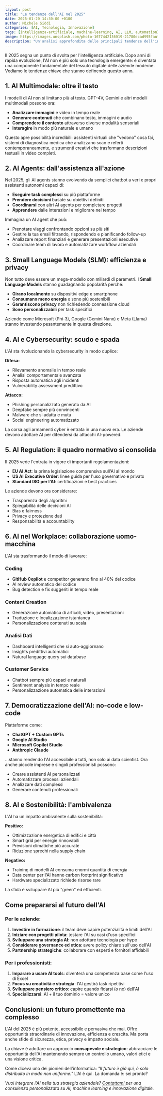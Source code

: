 ```yaml
---
layout: post
title: "Le tendenze dell'AI nel 2025"
date: 2025-01-20 14:30:00 +0100
author: Michele Siddi
categories: [AI, Tecnologia, Innovazione]
tags: [intelligenza-artificiale, machine-learning, AI, LLM, automation]
image: https://images.unsplash.com/photo-1677442136019-21780ecad995?auto=format&fit=crop&w=1200&q=80
description: "Un'analisi approfondita delle principali tendenze dell'intelligenza artificiale nel 2025 e il loro impatto sul business e sulla società."
---
```


Il 2025 segna un punto di svolta per l'intelligenza artificiale. Dopo anni di rapida evoluzione, l'AI non è più solo una tecnologia emergente: è diventata una componente fondamentale del tessuto digitale delle aziende moderne. Vediamo le tendenze chiave che stanno definendo questo anno.

## 1. AI Multimodale: oltre il testo

I modelli di AI non si limitano più al testo. GPT-4V, Gemini e altri modelli multimodali possono ora:

- **Analizzare immagini** e video in tempo reale
- **Generare contenuti** che combinano testo, immagini e audio
- **Comprendere il contesto** attraverso diverse modalità sensoriali
- **Interagire** in modo più naturale e umano

Questo apre possibilità incredibili: assistenti virtuali che "vedono" cosa fai, sistemi di diagnostica medica che analizzano scan e referti contemporaneamente, e strumenti creativi che trasformano descrizioni testuali in video completi.

## 2. AI Agents: dall'assistenza all'azione

Nel 2025, gli AI agents stanno evolvendo da semplici chatbot a veri e propri assistenti autonomi capaci di:

- **Eseguire task complessi** su più piattaforme
- **Prendere decisioni** basate su obiettivi definiti
- **Coordinarsi** con altri AI agents per completare progetti
- **Apprendere** dalle interazioni e migliorare nel tempo

Immagina un AI agent che può:
- Prenotare viaggi confrontando opzioni su più siti
- Gestire la tua email filtrando, rispondendo e pianificando follow-up
- Analizzare report finanziari e generare presentazioni esecutive
- Coordinare team di lavoro e automatizzare workflow aziendali

## 3. Small Language Models (SLM): efficienza e privacy

Non tutto deve essere un mega-modello con miliardi di parametri. I **Small Language Models** stanno guadagnando popolarità perché:

- **Girano localmente** su dispositivi edge e smartphone
- **Consumano meno energia** e sono più sostenibili
- **Garantiscono privacy** non richiedendo connessione cloud
- **Sono personalizzabili** per task specifici

Aziende come Microsoft (Phi-3), Google (Gemini Nano) e Meta (Llama) stanno investendo pesantemente in questa direzione.

## 4. AI e Cybersecurity: scudo e spada

L'AI sta rivoluzionando la cybersecurity in modo duplice:

**Difesa:**
- Rilevamento anomalie in tempo reale
- Analisi comportamentale avanzata
- Risposta automatica agli incidenti
- Vulnerability assessment predittivo

**Attacco:**
- Phishing personalizzato generato da AI
- Deepfake sempre più convincenti
- Malware che si adatta e muta
- Social engineering automatizzato

La corsa agli armamenti cyber è entrata in una nuova era. Le aziende devono adottare AI per difendersi da attacchi AI-powered.

## 5. AI Regulation: il quadro normativo si consolida

Il 2025 vede l'entrata in vigore di importanti regolamentazioni:

- **EU AI Act**: la prima legislazione comprensiva sull'AI al mondo
- **US AI Executive Order**: linee guida per l'uso governativo e privato
- **Standard ISO per l'AI**: certificazioni e best practices

Le aziende devono ora considerare:
- Trasparenza degli algoritmi
- Spiegabilità delle decisioni AI
- Bias e fairness
- Privacy e protezione dati
- Responsabilità e accountability

## 6. AI nel Workplace: collaborazione uomo-macchina

L'AI sta trasformando il modo di lavorare:

### Coding
- **GitHub Copilot** e competitor generano fino al 40% del codice
- AI review automatico del codice
- Bug detection e fix suggeriti in tempo reale

### Content Creation
- Generazione automatica di articoli, video, presentazioni
- Traduzione e localizzazione istantanea
- Personalizzazione contenuti su scala

### Analisi Dati
- Dashboard intelligenti che si auto-aggiornano
- Insights predittivi automatici
- Natural language query sui database

### Customer Service
- Chatbot sempre più capaci e naturali
- Sentiment analysis in tempo reale
- Personalizzazione automatica delle interazioni

## 7. Democratizzazione dell'AI: no-code e low-code

Piattaforme come:
- **ChatGPT + Custom GPTs**
- **Google AI Studio**
- **Microsoft Copilot Studio**
- **Anthropic Claude**

...stanno rendendo l'AI accessibile a tutti, non solo ai data scientist. Ora anche piccole imprese e singoli professionisti possono:
- Creare assistenti AI personalizzati
- Automatizzare processi aziendali
- Analizzare dati complessi
- Generare contenuti professionali

## 8. AI e Sostenibilità: l'ambivalenza

L'AI ha un impatto ambivalente sulla sostenibilità:

**Positivo:**
- Ottimizzazione energetica di edifici e città
- Smart grid per energie rinnovabili
- Previsioni climatiche più accurate
- Riduzione sprechi nella supply chain

**Negativo:**
- Training di modelli AI consuma enormi quantità di energia
- Data center per l'AI hanno carbon footprint significativo
- Hardware specializzato richiede risorse rare

La sfida è sviluppare AI più "green" ed efficienti.

## Come prepararsi al futuro dell'AI

### Per le aziende:
1. **Investire in formazione**: il team deve capire potenzialità e limiti dell'AI
2. **Iniziare con progetti pilota**: testare l'AI su casi d'uso specifici
3. **Sviluppare una strategia AI**: non adottare tecnologia per hype
4. **Considerare governance ed etica**: avere policy chiare sull'uso dell'AI
5. **Partnership strategiche**: collaborare con esperti e fornitori affidabili

### Per i professionisti:
1. **Imparare a usare AI tools**: diventerà una competenza base come l'uso di Excel
2. **Focus su creatività e strategia**: l'AI gestirà task ripetitivi
3. **Sviluppare pensiero critico**: capire quando fidarsi (o no) dell'AI
4. **Specializzarsi**: AI + il tuo dominio = valore unico

## Conclusioni: un futuro promettente ma complesso

L'AI del 2025 è più potente, accessibile e pervasiva che mai. Offre opportunità straordinarie di innovazione, efficienza e crescita. Ma porta anche sfide di sicurezza, etica, privacy e impatto sociale.

La chiave è adottare un approccio **consapevole e strategico**: abbracciare le opportunità dell'AI mantenendo sempre un controllo umano, valori etici e una visione critica.

Come diceva uno dei pionieri dell'informatica: *"Il futuro è già qui, è solo distribuito in modo non uniforme."* L'AI è qui. La domanda è: sei pronto?

*Vuoi integrare l'AI nella tua strategia aziendale? [Contattami](/michelesiddi/#contact) per una consulenza personalizzata su AI, machine learning e innovazione digitale.*
